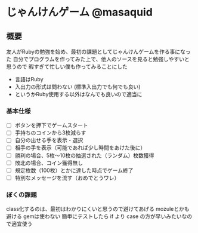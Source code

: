 <!--
@masaquid
debug url: https://poo-it-masaquid.c9users.io
-->
# じゃんけんゲーム @masaquid

## 概要

友人がRubyの勉強を始め、最初の課題としてじゃんけんゲームを作る事になった
自分でプログラムを作ってみた上で、他人のソースを見ると勉強しやすいと思うので
暇すぎて忙しい僕も作ってみることにした

- 言語はRuby
- 入出力の形式は問わない (標準入出力でも何でも良い)
- というかRuby使用する以外はなんでも良いので適当に

### 基本仕様

- [ ] ボタンを押下でゲームスタート
- [ ] 手持ちのコインから3枚減らす
- [ ] 自分の出せる手を表示・選択
- [ ] 相手の手を表示（可能であれば少し時間をあけた後に）
- [ ] 勝利の場合、5枚～10枚の抽選された（ランダム）枚数獲得
- [ ] 敗北の場合、コイン獲得無し
- [ ] 規定枚数（100枚）とかに達した時点でゲーム終了
- [ ] 特別なメッセージを流す（おめでとうワレ）

### ぼくの課題
class化するのは、最初はわかりにくいと思うので避けてあげる
mozuleとかも避ける
gemは使わない
簡単にテストしたら if より case の方が早いみたいなので適宜使う